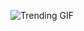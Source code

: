 
<!-- GIF_SECTION -->
![Trending GIF](https://media3.giphy.com/media/v1.Y2lkPThiYjIxNzcyMmNtbm1vZXhsM2Z2NmhpMHY2cXI1NzQwcWVlMjZhdGpya21xbzZ4dCZlcD12MV9naWZzX3NlYXJjaCZjdD1n/zOvBKUUEERdNm/giphy.gif)
<!-- END_GIF_SECTION -->
